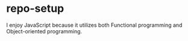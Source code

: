# repo-setup

I enjoy JavaScript because it utilizes both Functional programming and Object-oriented programming.